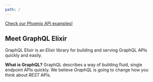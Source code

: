```yaml
---
path: /
---
```

<div class="starwars-example-wrapper"><a class="starwars-example" href="http://hello-graphql-phoenix.herokuapp.com/">Check our Phoenix API examples!</a></div>

## Meet GraphQL Elixir

GraphQL Elixir is an Elixir library for building and serving GraphQL APIs quickly and easily.

**What is GraphQL?**
GraphQL describes a way of building fluid, single endpoint APIs quickly.
We believe *GraphQL* is going to change how you think about *REST* APIs.
